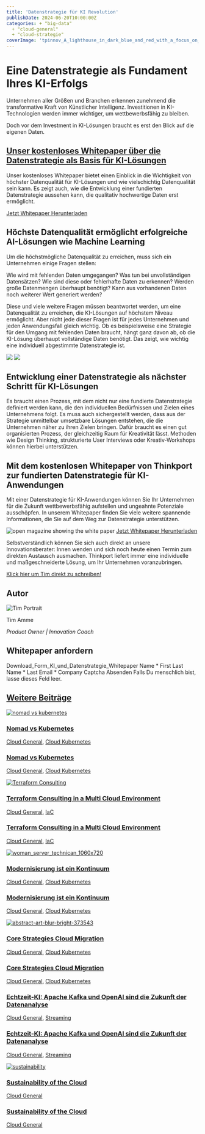```yaml
---
title: 'Datenstrategie für KI Revolution'
publishDate: 2024-06-20T10:00:00Z
categories: + "big-data"
  + "cloud-general"
  + "cloud-strategie"
coverImage: 'tpinnov_A_lighthouse_in_dark_blue_and_red_with_a_focus_on_Dat_bb60527e-a8a5-43af-b15f-488f73f2a07c_3.png'
---
```


# Eine Datenstrategie als Fundament Ihres KI-Erfolgs

Unternehmen aller Größen und Branchen erkennen zunehmend die transformative Kraft von Künstlicher Intelligenz. Investitionen in KI-Technologien werden immer wichtiger, um wettbewerbsfähig zu bleiben.

Doch vor dem Investment in KI-Lösungen braucht es erst den Blick auf die eigenen Daten.

## [Unser kostenloses Whitepaper über die Datenstrategie als Basis für KI-Lösungen](https://assets.publishing.service.gov.uk/media/652e958b6972600014ccf9f6/Issues_statement__updated.pdf)

Unser kostenloses Whitepaper bietet einen Einblick in die Wichtigkeit von höchster Datenqualität für KI-Lösungen und wie vielschichtig Datenqualität sein kann. Es zeigt auch, wie die Entwicklung einer fundierten Datenstrategie aussehen kann, die qualitativ hochwertige Daten erst ermöglicht.

[Jetzt Whitepaper Herunterladen](#Jetzt%20Whitepaper%20Herunterladen)

## Höchste Datenqualität ermöglicht erfolgreiche AI-Lösungen wie Machine Learning

Um die höchstmögliche Datenqualität zu erreichen, muss sich ein Unternehmen einige Fragen stellen:

Wie wird mit fehlenden Daten umgegangen? Was tun bei unvollständigen Datensätzen? Wie sind diese oder fehlerhafte Daten zu erkennen? Werden große Datenmengen überhaupt benötigt? Kann aus vorhandenen Daten noch weiterer Wert generiert werden?

Diese und viele weitere Fragen müssen beantwortet werden, um eine Datenqualität zu erreichen, die KI-Lösungen auf höchstem Niveau ermöglicht. Aber nicht jede dieser Fragen ist für jedes Unternehmen und jeden Anwendungsfall gleich wichtig. Ob es beispielsweise eine Strategie für den Umgang mit fehlenden Daten braucht, hängt ganz davon ab, ob die KI-Lösung überhaupt vollständige Daten benötigt. Das zeigt, wie wichtig eine individuell abgestimmte Datenstrategie ist.

![](images/tpinnov_A_lighthouse_in_dark_blue_and_red_in_a_Big_Data_Lake__3853164e-6644-4458-820e-6e9ffa7dc26b_3.png) ![](images/tpinnov_A_lighthouse_in_dark_blue_and_red_with_a_focus_on_Dat_bb60527e-a8a5-43af-b15f-488f73f2a07c_3.png)

## Entwicklung einer Datenstrategie als nächster Schritt für KI-Lösungen

Es braucht einen Prozess, mit dem nicht nur eine fundierte Datenstrategie definiert werden kann, die den individuellen Bedürfnissen und Zielen eines Unternehmens folgt. Es muss auch sichergestellt werden, dass aus der Strategie unmittelbar umsetzbare Lösungen entstehen, die die Unternehmen näher zu ihren Zielen bringen. Dafür braucht es einen gut organisierten Prozess, der gleichzeitig Raum für Kreativität lässt. Methoden wie Design Thinking, strukturierte User Interviews oder Kreativ-Workshops können hierbei unterstützen.

## Mit dem kostenlosen Whitepaper von Thinkport zur fundierten Datenstrategie für KI-Anwendungen

Mit einer Datenstrategie für KI-Anwendungen können Sie Ihr Unternehmen für die Zukunft wettbewerbsfähig aufstellen und ungeahnte Potenziale ausschöpfen. In unserem Whitepaper finden Sie viele weitere spannende Informationen, die Sie auf dem Weg zur Datenstrategie unterstützen.

![open magazine showing the white paper](images/Option_1-1-300x300.png) [Jetzt Whitepaper Herunterladen](#Jetzt%20Whitepaper%20Herunterladen)

Selbstverständlich können Sie sich auch direkt an unsere Innovationsberater: Innen wenden und sich noch heute einen Termin zum direkten Austausch ausmachen. Thinkport liefert immer eine individuelle und maßgeschneiderte Lösung, um Ihr Unternehmen voranzubringen.

[Klick hier um Tim direkt zu schreiben!](mailto:innovation@thinkport.digital)

## Autor

![Tim Portrait](images/tim-_mejorada-e1712303866982-300x296.png)

Tim Amme

_Product Owner | Innovation Coach_

[](https://www.linkedin.com/in/tim-amme/)[](mailto:%20innovation@thinkport.digital)

## Whitepaper anfordern

Download_Form_KI_und_Datenstrategie_Whitepaper Name \* First Last Name \* Last Email \* Company Captcha Absenden Falls Du menschlich bist, lasse dieses Feld leer.

## [Weitere Beiträge](https://thinkport.digital/blog)

[![nomad vs kubernetes](images/Frische-Informationen-_1_-1024x683.png 'Bild von zwei Entwicklern vor einem Computer, mit dem Rücken zugewandt, mit dem Nomad-Logo auf dem Computer')](https://thinkport.digital/nomad-vs-kubernetes/)

### [Nomad vs Kubernetes](https://thinkport.digital/nomad-vs-kubernetes/ 'Nomad vs Kubernetes')

[Cloud General](https://thinkport.digital/category/cloud-general/), [Cloud Kubernetes](https://thinkport.digital/category/cloud-kubernetes/)

### [Nomad vs Kubernetes](https://thinkport.digital/nomad-vs-kubernetes/ 'Nomad vs Kubernetes')

[Cloud General](https://thinkport.digital/category/cloud-general/), [Cloud Kubernetes](https://thinkport.digital/category/cloud-kubernetes/)

[![Terraform Consulting](images/Streaming-Services-9.png 'Vor einer weiß gestrichenen Ziegelwand sieht man links in türkise das Terraform Logo und rechts den Schriftzug Terraform Consulting.')](https://thinkport.digital/terraform-consulting-in-a-multi-cloud-environment/)

### [Terraform Consulting in a Multi Cloud Environment](https://thinkport.digital/terraform-consulting-in-a-multi-cloud-environment/ 'Terraform Consulting in a Multi Cloud Environment')

[Cloud General](https://thinkport.digital/category/cloud-general/), [IaC](https://thinkport.digital/category/iac/)

### [Terraform Consulting in a Multi Cloud Environment](https://thinkport.digital/terraform-consulting-in-a-multi-cloud-environment/ 'Terraform Consulting in a Multi Cloud Environment')

[Cloud General](https://thinkport.digital/category/cloud-general/), [IaC](https://thinkport.digital/category/iac/)

[![woman_server_technican_1060x720](images/woman_server_technican_1060x720-1024x696.png 'Eine Frau arbeitet am Server')](https://thinkport.digital/modernisierung-ist-ein-kontinuum/)

### [Modernisierung ist ein Kontinuum](https://thinkport.digital/modernisierung-ist-ein-kontinuum/ 'Modernisierung ist ein Kontinuum')

[Cloud General](https://thinkport.digital/category/cloud-general/), [Cloud Kubernetes](https://thinkport.digital/category/cloud-kubernetes/)

### [Modernisierung ist ein Kontinuum](https://thinkport.digital/modernisierung-ist-ein-kontinuum/ 'Modernisierung ist ein Kontinuum')

[Cloud General](https://thinkport.digital/category/cloud-general/), [Cloud Kubernetes](https://thinkport.digital/category/cloud-kubernetes/)

[![abstract-art-blur-bright-373543](images/abstract-art-blur-bright-373543-1024x683.jpg 'abstract-art-blur-bright-373543')](https://thinkport.digital/core-strategies-cloud-migration/)

### [Core Strategies Cloud Migration](https://thinkport.digital/core-strategies-cloud-migration/ 'Core Strategies Cloud Migration')

[Cloud General](https://thinkport.digital/category/cloud-general/), [Cloud Kubernetes](https://thinkport.digital/category/cloud-kubernetes/)

### [Core Strategies Cloud Migration](https://thinkport.digital/core-strategies-cloud-migration/ 'Core Strategies Cloud Migration')

[Cloud General](https://thinkport.digital/category/cloud-general/), [Cloud Kubernetes](https://thinkport.digital/category/cloud-kubernetes/)

### [Echtzeit-KI: Apache Kafka und OpenAI sind die Zukunft der Datenanalyse](https://thinkport.digital/kafka-und-openai-zukunft-der-datenanalyse/ 'Echtzeit-KI: Apache Kafka und OpenAI sind die Zukunft der Datenanalyse')

[Cloud General](https://thinkport.digital/category/cloud-general/), [Streaming](https://thinkport.digital/category/streaming/)

### [Echtzeit-KI: Apache Kafka und OpenAI sind die Zukunft der Datenanalyse](https://thinkport.digital/kafka-und-openai-zukunft-der-datenanalyse/ 'Echtzeit-KI: Apache Kafka und OpenAI sind die Zukunft der Datenanalyse')

[Cloud General](https://thinkport.digital/category/cloud-general/), [Streaming](https://thinkport.digital/category/streaming/)

[![sustainability](images/sustainability-1-1024x696.png 'thinkport cloud picture')](https://thinkport.digital/sustainability-of-the-cloud/)

### [Sustainability of the Cloud](https://thinkport.digital/sustainability-of-the-cloud/ 'Sustainability of the Cloud')

[Cloud General](https://thinkport.digital/category/cloud-general/)

### [Sustainability of the Cloud](https://thinkport.digital/sustainability-of-the-cloud/ 'Sustainability of the Cloud')

[Cloud General](https://thinkport.digital/category/cloud-general/)

